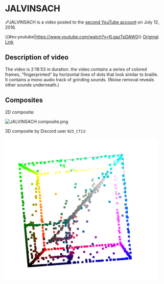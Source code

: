 # JALVINSACH

♐JALVINSACH is a video posted to the [second YouTube account](Real_and_Fake_channels "wikilink") on July 12, 2016.

{{\#ev:youtube|<https://www.youtube.com/watch?v=fLgazTpDAW0>}} [Original Link](https://youtu.be/H1YIGZS9Ozs)

## Description of video

The video is 2:18:53 in duration. the video contains a series of colored
frames, "fingerprinted" by horizontal lines of dots that look similar to
braille. It contains a mono audio track of grinding sounds. (Noise
removal reveals other sounds underneath.)

## Composites

2D composite:

![JALVINSACH composite.png](JALVINSACH_composite.png)

3D composite by Discord user `N25_CT13`:

![jalvinsach.3d.n25.png](jalvinsach.3d.n25.png)
